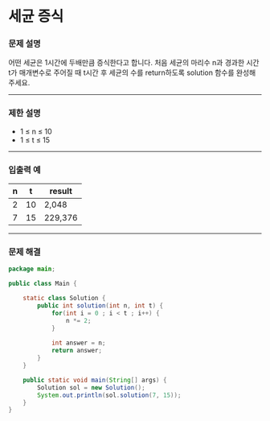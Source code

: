 세균 증식
===
### 문제 설명

어떤 세균은 1시간에 두배만큼 증식한다고 합니다. 처음 세균의 마리수 n과 경과한 시간 t가 매개변수로 주어질 때 t시간 후 세균의 수를 return하도록 solution 함수를 완성해주세요.
- - -

### 제한 설명

* 1 ≤ n ≤ 10
* 1 ≤ t ≤ 15
- - -

### 입출력 예

|n|t|result|
|----|----|---|
|2|10|2,048|
|7|15|229,376|
- - - 

### 문제 해결
```java
package main;

public class Main {

	static class Solution {
		public int solution(int n, int t) {
			for(int i = 0 ; i < t ; i++) {
				n *= 2;
			}
			
			int answer = n;
			return answer;
	    }
	}

    public static void main(String[] args) {
    	Solution sol = new Solution();
    	System.out.println(sol.solution(7, 15));
    }
}

```

